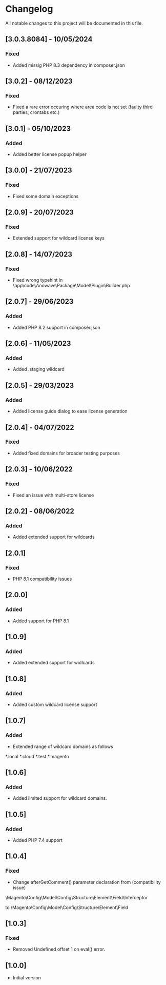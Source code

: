# Changelog

All notable changes to this project will be documented in this file.

## [3.0.3.8084] - 10/05/2024

### Fixed

- Added missig PHP 8.3 dependency in composer.json

## [3.0.2] - 08/12/2023

### Fixed

- Fixed a rare error occuring where area code is not set (faulty third parties, crontabs etc.)

## [3.0.1] - 05/10/2023

### Added

- Added better license popup helper

## [3.0.0] - 21/07/2023

### Fixed

- Fixed some domain exceptions

## [2.0.9] - 20/07/2023

### Fixed

- Extended support for wildcard license keys

## [2.0.8] - 14/07/2023

### Fixed

- Fixed wrong typehint in \app\code\Anowave\Package\Model\Plugin\Builder.php

## [2.0.7] - 29/06/2023

### Added

- Added PHP 8.2 support in composer.json

## [2.0.6] - 11/05/2023

### Added

- Added .staging wildcard

## [2.0.5] - 29/03/2023

### Added

- Added license guide dialog to ease license generation

## [2.0.4] - 04/07/2022

### Fixed

- Added fixed domains for broader testing purposes

## [2.0.3] - 10/06/2022

### Fixed

- Fixed an issue with multi-store license 

## [2.0.2] - 08/06/2022

### Added

- Added extended support for wildcards

## [2.0.1]

### Fixed

- PHP 8.1 compatibility issues

## [2.0.0]

### Added

- Added support for PHP 8.1

## [1.0.9]

### Added

- Added extended support for widlcards

## [1.0.8]

### Added

- Added custom wildcard license support

## [1.0.7]

### Added

- Extended range of wildcard domains as follows

*.local
*.cloud
*.test
*.magento

## [1.0.6]

### Added

- Added limited support for wildcard domains.

## [1.0.5]

### Added

- Added PHP 7.4 support

## [1.0.4]

### Fixed

- Change afterGetComment() parameter declaration from (compatibility issue)

\Magento\Config\Model\Config\Structure\Element\Field\Interceptor

to \Magento\Config\Model\Config\Structure\Element\Field

## [1.0.3]

### Fixed

- Removed Undefined offset 1 on eval() error.

## [1.0.0]

- Initial version